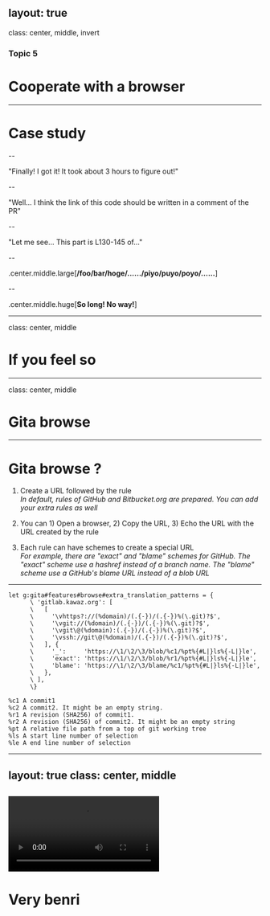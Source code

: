 layout: true
---
class: center, middle, invert
### Topic 5
# Cooperate with a browser
---
# Case study

--

"Finally! I got it! It took about 3 hours to figure out!"

--

"Well... I think the link of this code should be written in a comment of the PR"

--

"Let me see... This part is L130-145 of..."

--

.center.middle.large[**/foo/bar/hoge/....../piyo/puyo/poyo/......**]

--

.center.middle.huge[**So long! No way!**]

---
class: center, middle
# If you feel so
---
class: center, middle
# **Gita browse**
---
# Gita browse ?

1. Create a URL followed by the rule<br>
  *In default, rules of GitHub and Bitbucket.org are prepared. You can add your extra rules as well*

2. You can 1) Open a browser, 2) Copy the URL, 3) Echo the URL with the URL created by the rule

3. Each rule can have schemes to create a special URL<br>
  *For example, there are "exact" and "blame" schemes for GitHub. The "exact" scheme use a hashref instead of a branch name. The "blame" scheme use a GitHub's blame URL instead of a blob URL*

---
```vim
let g:gita#features#browse#extra_translation_patterns = {
      \ 'gitlab.kawaz.org': [
      \   [
      \     '\vhttps?://(%domain)/(.{-})/(.{-})%(\.git)?$',
      \     '\vgit://(%domain)/(.{-})/(.{-})%(\.git)?$',
      \     '\vgit\@(%domain):(.{-})/(.{-})%(\.git)?$',
      \     '\vssh://git\@(%domain)/(.{-})/(.{-})%(\.git)?$',
      \   ], {
      \     '_':     'https://\1/\2/\3/blob/%c1/%pt%{#L|}ls%{-L|}le',
      \     'exact': 'https://\1/\2/\3/blob/%r1/%pt%{#L|}ls%{-L|}le',
      \     'blame': 'https://\1/\2/\3/blame/%c1/%pt%{#L|}ls%{-L|}le',
      \   },
      \ ],
      \}
```

    %c1	A commit1
    %c2	A commit2. It might be an empty string.
    %r1	A revision (SHA256) of commit1.
    %r2	A revision (SHA256) of commit2. It might be an empty string
    %pt	A relative file path from a top of git working tree
    %ls	A start line number of selection
    %le	A end line number of selection

---
layout: true
class: center, middle
---

<video controls src="img/gita_browse_50k.webm"></video>
---

# Very **benri**


